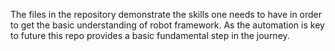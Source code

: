 The files in the repository demonstrate the skills one needs to have in order to get the basic understanding of robot framework. As the automation is key to future this repo provides a basic fundamental step in the journey.
